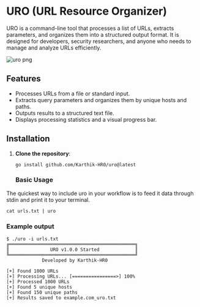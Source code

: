 # URO (URL Resource Organizer)

URO is a command-line tool that processes a list of URLs, extracts parameters, and organizes them into a structured output format. It is designed for developers, security researchers, and anyone who needs to manage and analyze URLs efficiently.

![uro png](https://github.com/user-attachments/assets/98f34543-abd2-4e84-9b20-4c40bfd1f8f0)


## Features

- Processes URLs from a file or standard input.
- Extracts query parameters and organizes them by unique hosts and paths.
- Outputs results to a structured text file.
- Displays processing statistics and a visual progress bar.

## Installation

1. **Clone the repository**:
   ```
   go install github.com/Karthik-HR0/uro@latest
   ```
   ### Basic Usage
The quickest way to include uro in your workflow is to feed it data through stdin and print it to your terminal.
```
cat urls.txt | uro
```
### Example output 
```
$ ./uro -i urls.txt
╔══════════════════════════════════════════════╗
║               URO v1.0.0 Started             ║
╚══════════════════════════════════════════════╝
             Developed by Karthik-HR0          

[+] Found 1000 URLs
[+] Processing URLs... [================>] 100%
[+] Processed 1000 URLs
[+] Found 5 unique hosts
[+] Found 150 unique paths
[+] Results saved to example.com_uro.txt
```
